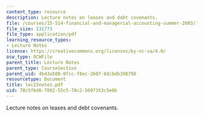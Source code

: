 ```yaml
---
content_type: resource
description: Lecture notes on leases and debt covenants.
file: /courses/15-514-financial-and-managerial-accounting-summer-2003/78c5f6d6789255c578c25697353c5e0b_lec15notes.pdf
file_size: 131773
file_type: application/pdf
learning_resource_types:
- Lecture Notes
license: https://creativecommons.org/licenses/by-nc-sa/4.0/
ocw_type: OCWFile
parent_title: Lecture Notes
parent_type: CourseSection
parent_uid: 4bd3a508-0fcc-f8ec-2607-8dcbdb398798
resourcetype: Document
title: lec15notes.pdf
uid: 78c5f6d6-7892-55c5-78c2-5697353c5e0b
---
```

Lecture notes on leases and debt covenants.